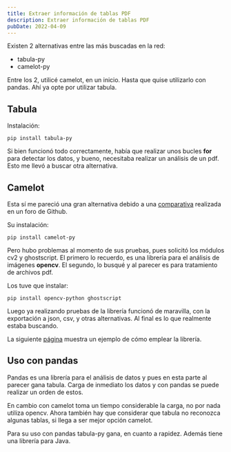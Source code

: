 ```yaml
---
title: Extraer información de tablas PDF
description: Extraer información de tablas PDF
pubDate: 2022-04-09
---
```


<!-- # Extraer información de tablas PDF -->
<!-- Written on April 09, 2022 -->

Existen 2 alternativas entre las más buscadas en la red:

* tabula-py
* camelot-py

Entre los 2, utilicé camelot, en un inicio. Hasta que quise utilizarlo
con pandas. Ahí ya opte por utilizar tabula.

## Tabula
Instalación:

```
pip install tabula-py
```

Si bien funcionó todo correctamente, había que realizar unos bucles **for** para
detectar los datos, y bueno, necesitaba realizar un análisis de un
pdf. Esto me llevó a buscar otra alternativa.

## Camelot
Esta sí me pareció una gran alternativa debido a una [comparativa](https://github.com/camelot-dev/camelot/wiki/Comparison-with-other-PDF-Table-Extraction-libraries-and-tools)
realizada en un foro de Github.

Su instalación:

```
pip install camelot-py
```

Pero hubo problemas al momento de sus pruebas, pues solicitó los módulos cv2 y
ghostscript. El primero lo recuerdo, es una librería para el análisis de
imágenes **opencv**. El segundo, lo busqué y al parecer es para tratamiento de archivos
pdf. 

Los tuve que instalar:

```
pip install opencv-python ghostscript
```

Luego ya realizando pruebas de la librería funcionó de maravilla, con
la exportación a json, csv, y otras alternativas. Al final es lo que
realmente estaba buscando. 

La siguiente [página](https://camelot-py.readthedocs.io/en/master/) muestra
un ejemplo de cómo emplear la librería.

## Uso con pandas
Pandas es una librería para el análisis de datos y pues en esta parte al parecer
gana tabula. Carga de inmediato los datos y con pandas se puede realizar 
un orden de estos. 

En cambio con camelot toma un tiempo considerable la carga, no por nada
utiliza opencv. Ahora también hay que considerar que tabula
no reconozca algunas tablas, si llega a ser mejor opción camelot.

Para su uso con pandas tabula-py gana, en cuanto a rapidez. Además tiene una
librería para Java. 
